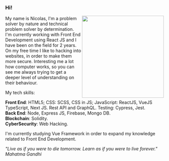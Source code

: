 ### Hi!

<p>
  <img width="260px" align="right" src="https://user-images.githubusercontent.com/66505477/235744561-be843a4b-dc3b-4302-b767-a9ce8a8bfde5.png">
  <p align="left">
My name is Nicolas, I'm a problem solver by nature and technical problem solver by determination.  
I'm currently working with Front End Development using React JS and I have been on the field for 2 years.  
On my free time I like to hacking into websites, in order to make them more secure.  
Interesting me a lot how computer works, so you can see me always trying to get a deeper level of understanding on their behaviour.  

My tech skills:

**Front End**: HTML5; CSS: SCSS, CSS in JS; JavaScript: ReactJS, VueJS
TypeScript, Next JS. Rest API and GraphQL. Testing: Cypress, Jest.  
**Back End**: Node, Express JS, Firebase, Mongo DB.  
**Blockchain**: Solidity.  
**CyberSecurity**: Web Hacking.  

I'm currently studying Vue Framework in order to expand my knowledge related to Front End Development.  

*"Live as if you were to die tomorrow. Learn as if you were to live forever."  
Mahatma Gandhi*
</p>
</p>

